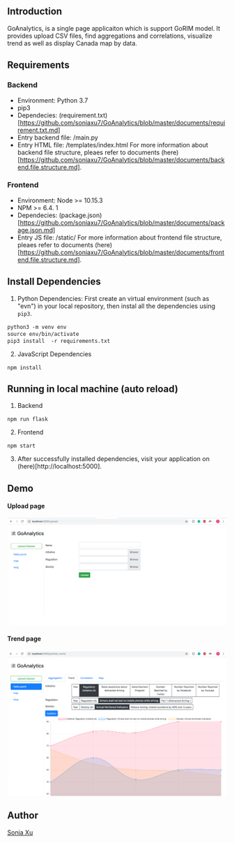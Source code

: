 ## Introduction
GoAnalytics, is a single page applicaiton which is support GoRIM model. It provides upload CSV files, find aggregations and correlations, visualize trend as well as display Canada map by data.

## Requirements
### Backend
- Environment: Python 3.7
- pip3
- Dependecies: (requirement.txt)[https://github.com/soniaxu7/GoAnalytics/blob/master/documents/requirement.txt.md]
- Entry backend file: /main.py
- Entry HTML file: /templates/index.html
For more information about backend file structure, pleaes refer to documents (here)[https://github.com/soniaxu7/GoAnalytics/blob/master/documents/backend.file.structure.md].

### Frontend
- Environment: Node >= 10.15.3
- NPM >= 6.4. 1
- Dependecies: (package.json)[https://github.com/soniaxu7/GoAnalytics/blob/master/documents/package.json.md]
- Entry JS file: /static/
For more information about frontend file structure, pleaes refer to documents (here)[https://github.com/soniaxu7/GoAnalytics/blob/master/documents/frontend.file.structure.md].

## Install Dependencies
1. Python Dependencies: First create an virtual environment (such as "evn") in your local repository, then instal all the dependencies using ``pip3``.
```
python3 -m venv env
source env/bin/activate
pip3 install  -r requirements.txt
```
2. JavaScript Dependencies
```
npm install
```

## Running in local machine (auto reload)
1. Backend
```
npm run flask
```
2. Frontend
```
npm start
```
3. After successfully installed dependencies, visit your application on (here)[http://localhost:5000].

## Demo
#### Upload page
<div>
  <img width="600" src="https://github.com/soniaxu7/GoAnalytics/blob/master/documents/images/upload_page.png">
<div>

#### Trend page
<div>
  <img width="600" src="https://github.com/soniaxu7/GoAnalytics/blob/master/documents/images/trend_page.png">
<div>

## Author
[Sonia Xu](mailto:soniaxu7@foxmail.com)

